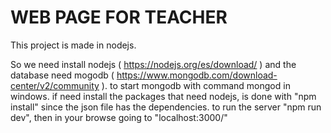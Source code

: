 # WEB PAGE FOR TEACHER

This project is made in nodejs.

So we need install nodejs ( https://nodejs.org/es/download/ ) and the database need mogodb ( https://www.mongodb.com/download-center/v2/community ).
to start mongodb with command mongod in windows.
if need install the packages that need nodejs, is done with "npm install" since the json file has the dependencies.
to run the server "npm run dev", then in your browse going to "localhost:3000/"
